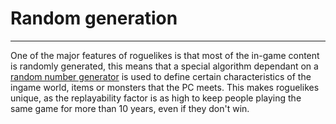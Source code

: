 # Random generation

---

One of the major features of roguelikes is that most of the in-game content is randomly generated, this means that a special algorithm dependant on a [random number generator](random_number_generator.md) is used to define certain characteristics of the ingame world, items or monsters that the PC meets. This makes roguelikes unique, as the replayability factor is as high to keep people playing the same game for more than 10 years, even if they don't win.
